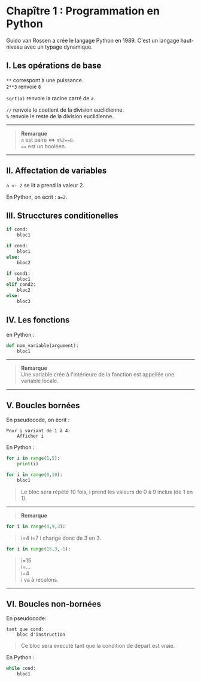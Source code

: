 # Chapître 1 : Programmation en Python

Guido van Rossen a crée le langage Python en 1989. C'est un langage haut-niveau avec un typage dynamique.

## I. Les opérations de base

`**` correspont à une puissance.  
`2**3` renvoie `8`

`sqrt(a)` renvoie la racine carré de `a`.  

`//` renvoie le coetient de la division euclidienne.  
`%` renvoie le reste de la division euclidienne.
___
>**Remarque**  
`a` est paire <=> `a%2==0`.  
`==` est un booléen.
___

## II. Affectation de variables

`a <- 2` se lit a prend la valeur 2.  

En Python, on écrit : `a=2`.

## III. Strucctures conditionelles

```python
if cond:
    bloc1
```

```python
if cond:
    bloc1
else:
    bloc2
```

```python
if cond1:
    bloc1
elif cond2:
    bloc2
else:
    bloc3
```

## IV. Les fonctions

en Python :

```python
def nom_variable(argument):
    bloc1
```

___
>**Remarque**  
Une variable crée à l'intérieure de la fonction est appellée une variable locale.
___

## V. Boucles bornées

En pseudocode, on écrit :

```pseudocode
Pour i variant de 1 à 4:
    Afficher i
```

En Python :

```python
for i in range(1,5):
    print(i)
```

```python
for i in range(0,10):
    bloc1
```

>Le bloc sera répété 10 fois, i prend les valeurs de 0 à 9 inclus (de 1 en 1).
___
>**Remarque**  

```python
for i in range(4,9,3):
```

>i=4
i=7
i change donc de 3 en 3.

```python
for i in range(15,3,-1):
```

>i=15  
i=...  
i=4  
i va à reculons.
___

## VI. Boucles non-bornées

En pseudocode:

```pseudocode
tant que cond:
    bloc d'instruction
```

>Ce bloc sera executé tant que la condition de départ est vraie.

En Python :

```python
while cond:
    bloc1
```
